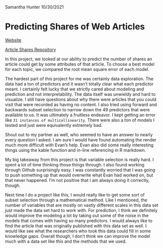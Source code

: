 Samantha Hunter
10/30/2021

# Predicting Shares of Web Articles

[Website](https://sammhunter.github.io/558_Project2/)

[Article Shares Repository](https://github.com/SammHunter/558_Project2)

In this project, we looked at our ability to predict the number of
shares an article could get by some attributes of that article. To
choose a best model for each topic, we compared the root mean square
error of each model.

The hardest part of this project for me was certainly data exploration.
The data had a ton of predictors and it wasn’t totally clear what each
predictor meant. I certainly felt lucky that we strictly cared about
modeling and prediction and not interpretability. The data itself was
unwieldy and hard to visualize. I still have questions about why there
were articles that you could visit that were recorded as having no
content. I also tried using forward and backwards subset selection to
narrow down the 49 predictors that were available to us. It was
ultimately a fruitless endeavor. I kept getting an error like
`31 instances of multicollinearity`. There were also a ton of models I
tested and just were equivalently extremely bad.

Shout out to my partner as well, who seemed to have an answer to nearly
every question I asked. I am sure I would have found automating the
render much more difficult with Evan’s help. Evan also did some really
interesting things using the kable function and in-line referencing in R
markdown.

My big takeaway from this project is that variable selection is really
hard. I spent a lot of time thinking those things through. I also found
working through Github surprisingly easy. I was constantly worried that
I was going to push something up that would overwrite what Evan had
worked on, but that never happened. I’m not positive that I am always
doing it correctly, though.

Next time I do a project like this, I would really like to get some sort
of subset selection through a mathematical method. Like I mentioned, the
number of variables that are mostly on vastly different scales in this
data set just made the data set hard to work with. For prediction, I
think we definitely would improve the modeling a lot by taking out some
of the noise in the models that comes with having so many predictors. I
would always like to find the article that was originally published with
this data set as well. I would like see what the researchers who took
this data could fill in some knowledge gaps. Overall though, I don’t
think we can improve the model much with a data set like this and the
methods that we used.
